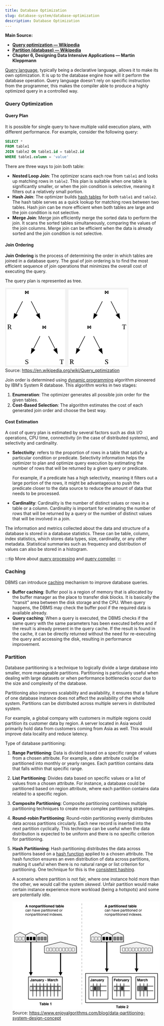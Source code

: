 ```yaml
---
title: Database Optimization
slug: database-system/database-optimization
description: Database Optimization
---
```


**Main Source:**

- **[Query optimization — Wikipedia](https://en.wikipedia.org/wiki/Query_optimization)**
- **[Partition (database) — Wikipedia](/cs-notes/<https://en.wikipedia.org/wiki/Partition_(database)>)**
- **Chapter 6, Designing Data Intensive Applications — Martin Kleppmann**

[Query language](/cs-notes/database-system/query-language), typically being a declarative language, allows it to make its own optimization. It is up to the database engine how will it perform the database operation. Query language doesn't rely on specific instruction from the programmer, this makes the compiler able to produce a highly optimized query in a controlled way.

### Query Optimization

#### Query Plan

It is possible for single query to have multiple valid execution plans, with different performance. For example, consider the following query:

```sql
SELECT *
FROM table1
JOIN table2 ON table1.id = table2.id
WHERE table1.column = 'value'
```

There are three ways to join both table:

- **Nested Loop Join**: The optimizer scans each row from `table1` and looks up matching rows in `table2`. This plan is suitable when one table is significantly smaller, or when the join condition is selective, meaning it filters out a relatively small portion.
- **Hash Join**: The optimizer builds [hash tables](/cs-notes/data-structures-and-algorithms/hash-table) for both `table1` and `table2`. The hash table serves as a quick lookup for matching rows between two tables. Hash join can be more efficient when both tables are large and the join condition is not selective.
- **Merge Join**: Merge join efficiently merge the sorted data to perform the join. It scans the sorted tables simultaneously, comparing the values of the join columns. Merge join can be efficient when the data is already sorted and the join condition is not selective.

#### Join Ordering

**Join Ordering** is the process of determining the order in which tables are joined in a database query. The goal of join ordering is to find the most efficient sequence of join operations that minimizes the overall cost of executing the query.

The query plan is represented as tree.

![Query plan tree](./query-plan-tree.png)  
Source: https://en.wikipedia.org/wiki/Query_optimization

Join order is determined using [dynamic programming](/cs-notes/data-structures-and-algorithms/dynamic-programming) algorithm pioneered by IBM's System R database. This algorithm works in two stages:

1. **Enumeration**: The optimizer generates all possible join order for the given tables.
2. **Cost-Based Selection**: The algorithm estimates the cost of each generated join order and choose the best way.

#### Cost Estimation

A cost of query plan is estimated by several factors such as disk I/O operations, CPU time, connectivity (in the case of distributed systems), and selectivity and cardinality.

- **Selectivity**: refers to the proportion of rows in a table that satisfy a particular condition or predicate. Selectivity information helps the optimizer to plan and optimize query execution by estimating the number of rows that will be returned by a given query or predicate.

  For example, if a predicate has a high selectivity, meaning it filters out a large portion of the rows, it might be advantageous to push the predicate closer to the data source to reduce the amount of data that needs to be processed.

- **Cardinality**: Cardinality is the number of distinct values or rows in a table or a column. Cardinality is important for estimating the number of rows that will be returned by a query or the number of distinct values that will be involved in a join.

The information and metrics collected about the data and structure of a database is stored in a database statistics. These can be table, column, index statistics, which stores data types, size, cardinality, or any other metadata. Statistical summaries such as frequency and distribution of values can also be stored in a histogram.

:::tip
More about [query processing](/cs-notes/database-system/query-processing) and [query compiler](/cs-notes/database-system/query-compiler).
:::

### Caching

DBMS can introduce [caching](/cs-notes/computer-and-programming-fundamentals/caching) mechanism to improve database queries.

- **Buffer caching**: Buffer pool is a region of memory that is allocated by the buffer manager as the place to transfer disk blocks. It is basically the "transit" area between the disk storage and the CPU. When query happens, the DBMS may check the buffer pool if the required data is available already.
- **Query caching**: When a query is executed, the DBMS checks if the same query with the same parameters has been executed before and if the result is already present in the query cache. If the result is found in the cache, it can be directly returned without the need for re-executing the query and accessing the disk, resulting in performance improvement.

### Partition

Database partitioning is a technique to logically divide a large database into smaller, more manageable partitions. Partitioning is particularly useful when dealing with large datasets or when performance bottlenecks occur due to the size and complexity of the database.

Partitioning also improves scalability and availability, it ensures that a failure of one database instance does not affect the availability of the whole system. Partitions can be distributed across multiple servers in distributed system.

For example, a global company with customers in multiple regions could partition its customer data by region. A server located in Asia would primarily hold data from customers coming from Asia as well. This would improve data locality and reduce latency.

Type of database partitioning:

1. **Range Partitioning**: Data is divided based on a specific range of values from a chosen attribute. For example, a date attribute could be partitioned into monthly or yearly ranges. Each partition contains data that falls within that specific range.
2. **List Partitioning**: Divides data based on specific values or a list of values from a chosen attribute. For instance, a database could be partitioned based on region attribute, where each partition contains data related to a specific region.
3. **Composite Partitioning**: Composite partitioning combines multiple partitioning techniques to create more complex partitioning strategies.
4. **Round-robin Partitioning**: Round-robin partitioning evenly distributes data across partitions circularly. Each new record is inserted into the next partition cyclically. This technique can be useful when the data distribution is expected to be uniform and there is no specific criterion for partitioning.
5. **Hash Partitioning**: Hash partitioning distributes the data across partitions based on a [hash function](/cs-notes/computer-security/hash-function) applied to a chosen attribute. The hash function ensures an even distribution of data across partitions, making it useful when there is no natural range or list criterion for partitioning. One technique for this is the [consistent hashing](/cs-notes/cloud-computing-and-distributed-systems/distributed-systems-communication#distributed-hash-tables).

   A scenario where partition is not fair, where one instance hold more than the other, we would call the system _skewed_. Unfair partition would make certain instance experience more workload (being a _hotspots_) and some are potentially idle.

   ![Database partition](./partition.png)  
   Source: https://www.enjoyalgorithms.com/blog/data-partitioning-system-design-concept
